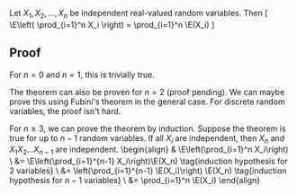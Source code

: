 Let $X_1, X_2, \ldots, X_n$ be independent real-valued random variables.
Then $\newcommand{\E}{\operatorname{E}}$
\[ \E\left( \prod_{i=1}^n X_i \right) = \prod_{i=1}^n \E(X_i) \]

## Proof

For $n=0$ and $n=1$, this is trivially true.

The theorem can also be proven for $n=2$ <span class="text-danger">(proof pending)</span>.
We can maybe prove this using Fubini's theorem in the general case.
For discrete random variables, the proof isn't hard.

For $n \ge 3$, we can prove the theorem by induction.
Suppose the theorem is true for up to $n-1$ random variables.
If all $X_i$ are independent, then $X_n$ and $X_1X_2\ldots X_{n-1}$ are independent.
\begin{align}
& \E\left(\prod_{i=1}^n X_i\right)
\\ &= \E\left(\prod_{i=1}^{n-1} X_i\right)\E(X_n)  \tag{induction hypothesis for 2 variables}
\\ &= \left(\prod_{i=1}^{n-1} \E(X_i)\right) \E(X_n)  \tag{induction hypothesis for $n-1$ variables}
\\ &= \prod_{i=1}^n \E(X_i)
\end{align}
